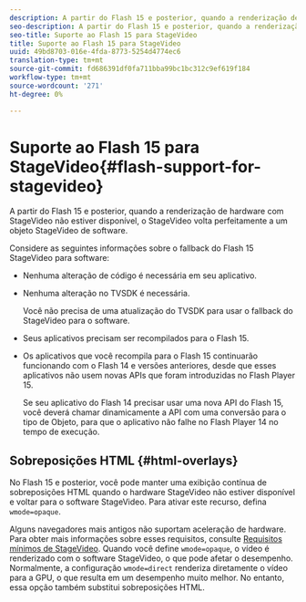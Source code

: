 ```yaml
---
description: A partir do Flash 15 e posterior, quando a renderização de hardware com StageVideo não estiver disponível, o StageVideo volta perfeitamente a um objeto StageVideo de software.
seo-description: A partir do Flash 15 e posterior, quando a renderização de hardware com StageVideo não estiver disponível, o StageVideo volta perfeitamente a um objeto StageVideo de software.
seo-title: Suporte ao Flash 15 para StageVideo
title: Suporte ao Flash 15 para StageVideo
uuid: 49bd8703-016e-4fda-8773-5254d4774ec6
translation-type: tm+mt
source-git-commit: fd686391df0fa711bba99bc1bc312c9ef619f184
workflow-type: tm+mt
source-wordcount: '271'
ht-degree: 0%

---
```



# Suporte ao Flash 15 para StageVideo{#flash-support-for-stagevideo}

A partir do Flash 15 e posterior, quando a renderização de hardware com StageVideo não estiver disponível, o StageVideo volta perfeitamente a um objeto StageVideo de software.

Considere as seguintes informações sobre o fallback do Flash 15 StageVideo para software:

* Nenhuma alteração de código é necessária em seu aplicativo.
* Nenhuma alteração no TVSDK é necessária.

   Você não precisa de uma atualização do TVSDK para usar o fallback do StageVideo para o software.
* Seus aplicativos precisam ser recompilados para o Flash 15.
* Os aplicativos que você recompila para o Flash 15 continuarão funcionando com o Flash 14 e versões anteriores, desde que esses aplicativos não usem novas APIs que foram introduzidas no Flash Player 15.

   Se seu aplicativo do Flash 14 precisar usar uma nova API do Flash 15, você deverá chamar dinamicamente a API com uma conversão para o tipo de Objeto, para que o aplicativo não falhe no Flash Player 14 no tempo de execução.

## Sobreposições HTML {#html-overlays}

No Flash 15 e posterior, você pode manter uma exibição contínua de sobreposições HTML quando o hardware StageVideo não estiver disponível e voltar para o software StageVideo. Para ativar este recurso, defina `wmode=opaque`.

Alguns navegadores mais antigos não suportam aceleração de hardware. Para obter mais informações sobre esses requisitos, consulte [Requisitos mínimos de StageVideo](../../../../../tvsdk-1.4-for-desktop-hls/c-psdk-dhls-1.4-introduction/overview-prod-audience-guide/requirements/stagevideo-capabilities/r-psdk-dhls-1.4-requirements-stage-video.md). Quando você define `wmode=opaque`, o vídeo é renderizado com o software StageVideo, o que pode afetar o desempenho. Normalmente, a configuração `wmode=direct` renderiza diretamente o vídeo para a GPU, o que resulta em um desempenho muito melhor. No entanto, essa opção também substitui sobreposições HTML.
